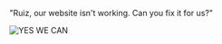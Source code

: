 "Ruiz, our website isn't working. Can you fix it for us?"

![](https://thumbs.dreamstime.com/t/yes-can-many-thumbs-go-up-47876716.jpg "YES WE CAN")
